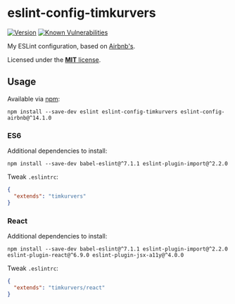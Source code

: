 # eslint-config-timkurvers

[![Version](https://img.shields.io/npm/v/eslint-config-timkurvers.svg?style=flat)](https://www.npmjs.org/package/eslint-config-timkurvers)
[![Known Vulnerabilities](https://snyk.io/test/github/timkurvers/eslint-config/badge.svg)](https://snyk.io/test/github/timkurvers/eslint-config)

My ESLint configuration, based on [Airbnb's](https://github.com/airbnb/javascript/tree/master/packages/eslint-config-airbnb).

Licensed under the [**MIT** license](LICENSE.md).

## Usage

Available via [npm](https://www.npmjs.com):

```shell
npm install --save-dev eslint eslint-config-timkurvers eslint-config-airbnb@^14.1.0
```

### ES6

Additional dependencies to install:

```shell
npm install --save-dev babel-eslint@^7.1.1 eslint-plugin-import@^2.2.0
```

Tweak `.eslintrc`:

```json
{
  "extends": "timkurvers"
}
```

### React

Additional dependencies to install:

```shell
npm install --save-dev babel-eslint@^7.1.1 eslint-plugin-import@^2.2.0 eslint-plugin-react@^6.9.0 eslint-plugin-jsx-a11y@^4.0.0
```

Tweak `.eslintrc`:

```json
{
  "extends": "timkurvers/react"
}
```
